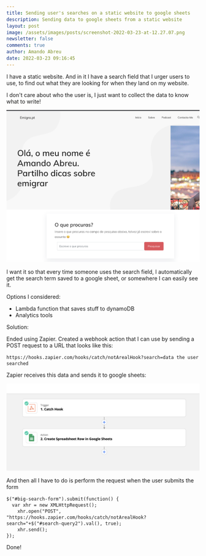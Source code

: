 ```yaml
---
title: Sending user's searches on a static website to google sheets
description: Sending data to google sheets from a static website
layout: post
image: /assets/images/posts/screenshot-2022-03-23-at-12.27.07.png
newsletter: false
comments: true
author: Amando Abreu
date: 2022-03-23 09:16:45
---
```

I have a static website. And in it I have a search field that I urger users to use, to find out what they are looking for when they land on my website.

I don't care about who the user is, I just want to collect the data to know what to write!

![](/assets/images/posts/screenshot-2022-03-23-at-12.27.07.png)

I want it so that every time someone uses the search field, I automatically get the search term saved to a google sheet, or somewhere I can easily see it.

Options I considered:

* Lambda function that saves stuff to dynamoDB
* Analytics tools

Solution:

Ended using Zapier. Created a webhook action that I can use by sending a POST request to a URL that looks like this:

```
https://hooks.zapier.com/hooks/catch/notArealHook?search=data the user searched
```

Zapier receives this data and sends it to google sheets:

![](/assets/images/posts/screenshot-2022-03-23-at-12.36.59.png)

And then all I have to do is perform the request when the user submits the form

```
$("#big-search-form").submit(function() {
  var xhr = new XMLHttpRequest();
    xhr.open("POST", "https://hooks.zapier.com/hooks/catch/notArealHook?search="+$("#search-query2").val(), true);
    xhr.send();
});
```

Done!